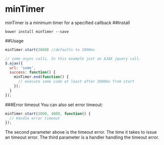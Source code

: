 minTimer
========

minTimer is a minimum timer for a specified callback
##Install
```shell
bower install minTimer --save
```

##Usage

```javascript
minTimer.start(2000) //defaults to 1000ms

// some async calls. In this example just an AJAX jquery call.
$.ajax({
  url: 'some',
  success: function() {
    minTimer.end(function() {
      // execute some code at least after 2000ms from start
    });
  }
});
```

###Error timeout
You can also set error timeout:
```javascript
minTimer.start(2000, 4000, function() {
  // Handle error timeout
});
```
The second parameter above is the timeout error. The time it takes to issue an timeout error. The third parameter is a handler handling the timeout error.
